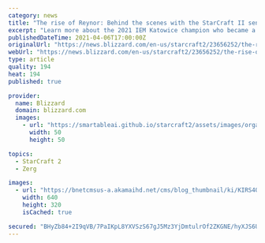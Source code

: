 ```yaml
---
category: news
title: "The rise of Reynor: Behind the scenes with the StarCraft II sensation"
excerpt: "Learn more about the 2021 IEM Katowice champion who became a professional at the age of 11."
publishedDateTime: 2021-04-06T17:00:00Z
originalUrl: "https://news.blizzard.com/en-us/starcraft2/23656252/the-rise-of-reynor-behind-the-scenes-with-the-starcraft-ii-sensation"
webUrl: "https://news.blizzard.com/en-us/starcraft2/23656252/the-rise-of-reynor-behind-the-scenes-with-the-starcraft-ii-sensation"
type: article
quality: 194
heat: 194
published: true

provider:
  name: Blizzard
  domain: blizzard.com
  images:
    - url: "https://smartableai.github.io/starcraft2/assets/images/organizations/blizzard.com-50x50.jpg"
      width: 50
      height: 50

topics:
  - StarCraft 2
  - Zerg

images:
  - url: "https://bnetcmsus-a.akamaihd.net/cms/blog_thumbnail/ki/KIRS4QBACSBL1520554089697.jpg"
    width: 640
    height: 320
    isCached: true

secured: "BHyZb84+2I9qVB/7PaIKpL8YXVSzS67gJ5Mz3YjDmtulrOf2ZKGNE/hyXJS6UXSx/diokNPijF+C6DL4pJ+Gbifa7PEDwzkNMGOQo286PZ/1M4LD3rDtz61t8tb72sb/AhjVwJUbfQ9EqUsn3RQQvdwaPclexr75jANv8b7DEN9l3E2kIXf+PDDt49Idj3srq6zdTTLqAbbrMcBg5EpJLzrJEN05Ebe+zSepkkXV8BC7ExttkqpMQTy/EWiqDevZW+Pt0vJM1SqKIZnwWfPE2t/TxOV3djE4LlRLqgM0wVMRMJZU0VZGXo3KPlRlS/FzDOV2Q3KzH7DEBTa+8YdqAuvVHxZFzmFhyB4anepLR94=;rZ1C7AWz9ZkPFvxuxG59GQ=="
---
```


